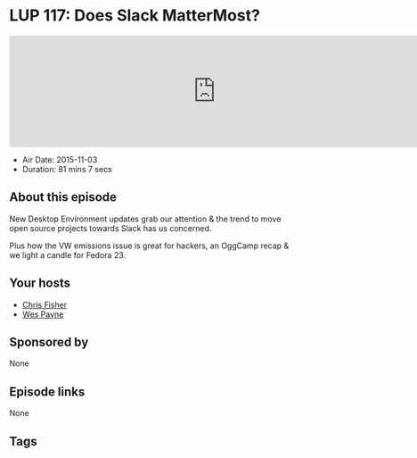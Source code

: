 # LUP 117: Does Slack MatterMost?

<iframe src="https://player.fireside.fm/v2/RUkczH-V+Vub9irCp?theme=dark" width="740" height="200" frameborder="0" scrolling="no"></iframe>

* Air Date: 2015-11-03
* Duration: 81 mins 7 secs

## About this episode

New Desktop Environment updates grab our attention & the trend to move open source projects towards Slack has us concerned. 

Plus how the VW emissions issue is great for hackers, an OggCamp recap & we light a candle for Fedora 23.

## Your hosts
* [Chris Fisher](https://linuxunplugged.com/hosts/chrislas)
* [Wes Payne](https://linuxunplugged.com/hosts/wes)

## Sponsored by

None



## Episode links

None



## Tags

